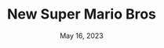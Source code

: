 ---
layout: nds
title: "New Super Mario Bros"
categories:
 - approved
 - nds
 - universal
 - safe
tags:
- mario
date: May 16, 2023
permalink: /games/newmariobros/play/details
publisher: Nintendo
gid: newmariobros
edition: us
---